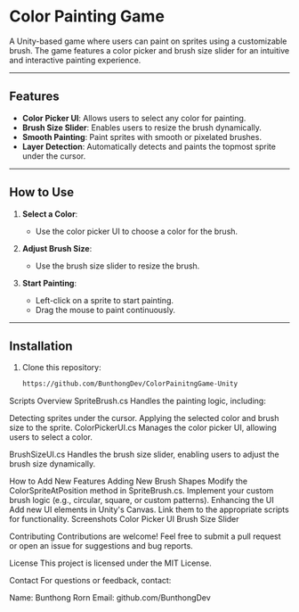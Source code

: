 # Color Painting Game

A Unity-based game where users can paint on sprites using a customizable brush. The game features a color picker and brush size slider for an intuitive and interactive painting experience.

---

## Features

- **Color Picker UI**: Allows users to select any color for painting.
- **Brush Size Slider**: Enables users to resize the brush dynamically.
- **Smooth Painting**: Paint sprites with smooth or pixelated brushes.
- **Layer Detection**: Automatically detects and paints the topmost sprite under the cursor.

---

## How to Use

1. **Select a Color**:
   - Use the color picker UI to choose a color for the brush.

2. **Adjust Brush Size**:
   - Use the brush size slider to resize the brush.

3. **Start Painting**:
   - Left-click on a sprite to start painting.
   - Drag the mouse to paint continuously.

---

## Installation

1. Clone this repository:
   ```bash
   https://github.com/BunthongDev/ColorPainitngGame-Unity


Scripts Overview
SpriteBrush.cs
Handles the painting logic, including:

Detecting sprites under the cursor.
Applying the selected color and brush size to the sprite.
ColorPickerUI.cs
Manages the color picker UI, allowing users to select a color.

BrushSizeUI.cs
Handles the brush size slider, enabling users to adjust the brush size dynamically.

How to Add New Features
Adding New Brush Shapes
Modify the ColorSpriteAtPosition method in SpriteBrush.cs.
Implement your custom brush logic (e.g., circular, square, or custom patterns).
Enhancing the UI
Add new UI elements in Unity's Canvas.
Link them to the appropriate scripts for functionality.
Screenshots
Color Picker UI Brush Size Slider

Contributing
Contributions are welcome! Feel free to submit a pull request or open an issue for suggestions and bug reports.

License
This project is licensed under the MIT License.

Contact
For questions or feedback, contact:

Name: Bunthong Rorn
Email: github.com/BunthongDev

